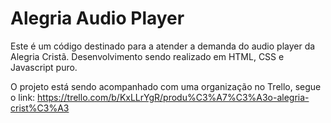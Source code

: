 # Alegria Audio Player
Este é um código destinado para a atender a demanda do audio player da Alegria Cristã.
Desenvolvimento sendo realizado em HTML, CSS e Javascript puro.

O projeto está sendo acompanhado com uma organização no Trello, segue o link:
https://trello.com/b/KxLLrYgR/produ%C3%A7%C3%A3o-alegria-crist%C3%A3
